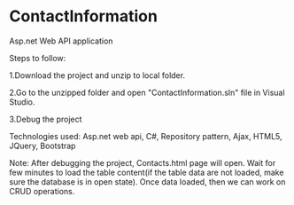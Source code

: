 # ContactInformation
Asp.net Web API application


Steps to follow:

1.Download the project and unzip to local folder.

2.Go to the unzipped folder and open "ContactInformation.sln" file in Visual Studio.

3.Debug the project


Technologies used:
Asp.net web api, C#, Repository pattern, Ajax, HTML5, JQuery, Bootstrap

Note: After debugging the project, Contacts.html page will open. Wait for few minutes to load the table content(if the table data are not loaded, make sure the database is in open state). Once data loaded, then we can work on CRUD operations. 
